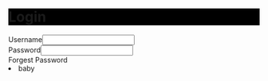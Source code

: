 <!DOCTYPE html>
<html>

<head>
  <meta charset="UTF-8">
  <meta name="viewport" content="width=device-width, initial-scale=1">
  <title>web title</title>
</head>
<h1>Login</h1>
Username<input type="test"><br>
Password<input type="test"><br>
 Forgest Password
</body>
<li>baby</li>
<style>
  h1{
    background-color: black;
  }
</style>
</html>
